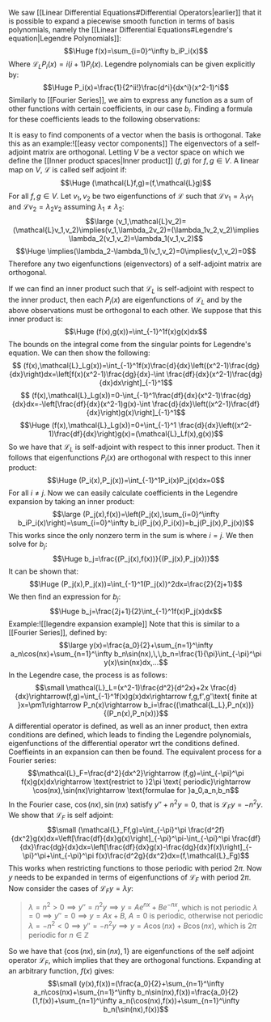 
We saw [[Linear Differential Equations#Differential Operators|earlier]] that it is possible to expand a piecewise smooth function in terms of basis polynomials, namely the [[Linear Differential Equations#Legendre's equation|Legendre Polynomials]]:$$\Huge f(x)=\sum_{i=0}^\infty b_iP_i(x)$$Where $\mathcal{L}_LP_i(x)=i(i+1)P_i(x)$. Legendre polynomials can be given explicitly by:$$\Huge P_i(x)=\frac{1}{2^ii!}\frac{d^i}{dx^i}(x^2-1)^i$$Similarly to [[Fourier Series]], we aim to express any function as a sum of other functions with certain coefficients, in our case $b_i$. Finding a formula for these coefficients leads to the following observations:

It is easy to find components of a vector when the basis is orthogonal. Take this as an example:![[easy vector components]]
The eigenvectors of a self-adjoint matrix are orthogonal. Letting $V$ be a vector space on which we define the [[Inner product spaces|Inner product]] $(f,g)$ for $f,g\in V$. A linear map on $V$, $\mathcal{L}$ is called self adjoint if:$$\Huge (\mathcal{L}f,g)=(f,\mathcal{L}g)$$For all $f,g\in V$. Let $v_1,v_2$ be two eigenfunctions of $\mathcal{L}$ such that $\mathcal{L}v_1=\lambda_1v_1$ and $\mathcal{L}v_2=\lambda_2v_2$ assuming $\lambda_1\neq \lambda_2$:$$\large (v_1,\mathcal{L}v_2)=(\mathcal{L}v_1,v_2)\implies(v_1,\lambda_2v_2)=(\lambda_1v_2,v_2)\implies \lambda_2(v_1,v_2)=\lambda_1(v_1,v_2)$$$$\Huge \implies(\lambda_2-\lambda_1)(v_1,v_2)=0\implies(v_1,v_2)=0$$Therefore any two eigenfunctions (eigenvectors) of a self-adjoint matrix are orthogonal.

If we can find an inner product such that $\mathcal{L}_L$ is self-adjoint with respect to the inner product, then each $P_i(x)$ are eigenfunctions of $\mathcal{L}_L$ and by the above observations must be orthogonal to each other. We suppose that this inner product is:$$\Huge (f(x),g(x))=\int_{-1}^1f(x)g(x)dx$$The bounds on the integral come from the singular points for Legendre's equation. We can then show the following:$$ (f(x),\mathcal{L}_Lg(x))=\int_{-1}^1f(x)\frac{d}{dx}\left((x^2-1)\frac{dg}{dx}\right)dx=\left[f(x)(x^2-1)\frac{dg}{dx}-\int \frac{df}{dx}(x^2-1)\frac{dg}{dx}dx\right]_{-1}^1$$$$ (f(x),\mathcal{L}_Lg(x))=0-\int_{-1}^1\frac{df}{dx}(x^2-1)\frac{dg}{dx}dx=-\left[\frac{df}{dx}(x^2-1)g(x)-\int \frac{d}{dx}\left((x^2-1)\frac{df}{dx}\right)g(x)\right]_{-1}^1$$$$\Huge (f(x),\mathcal{L}_Lg(x))=0+\int_{-1}^1 \frac{d}{dx}\left((x^2-1)\frac{df}{dx}\right)g(x)=(\mathcal{L}_Lf(x),g(x))$$So we have that $\mathcal{L}_L$ is self-adjoint with respect to this inner product. Then it follows that eigenfunctions $P_i(x)$ are orthogonal with respect to this inner product:$$\Huge (P_i(x),P_j(x))=\int_{-1}^1P_i(x)P_j(x)dx=0$$For all $i\neq j$. Now we can easily calculate coefficients in the Legendre expansion by taking an inner product:$$\large (P_j(x),f(x))=\left(P_j(x),\sum_{i=0}^\infty b_iP_i(x)\right)=\sum_{i=0}^\infty b_i(P_j(x),P_i(x))=b_j(P_j(x),P_j(x))$$This works since the only nonzero term in the sum is where $i=j$. We then solve for $b_j$:$$\Huge b_j=\frac{(P_j(x),f(x))}{(P_j(x),P_j(x))}$$It can be shown that:$$\Huge (P_j(x),P_j(x))=\int_{-1}^1(P_j(x))^2dx=\frac{2}{2j+1}$$We then find an expression for $b_j$:$$\Huge b_j=\frac{2j+1}{2}\int_{-1}^1f(x)P_j(x)dx$$Example:![[legendre expansion example]]
Note that this is similar to a [[Fourier Series]], defined by:$$\large y(x)=\frac{a_0}{2}+\sum_{n=1}^\infty a_n\cos(nx)+\sum_{n=1}^\infty b_n\sin(nx),\,\,b_n=\frac{1}{\pi}\int_{-\pi}^\pi y(x)\sin(nx)dx,...$$
In the Legendre case, the process is as follows:$$\small \mathcal{L}_L=(x^2-1)\frac{d^2}{d^2x}+2x \frac{d}{dx}\rightarrow(f,g)=\int_{-1}^1f(x)g(x)dx\rightarrow f,g,f',g'\text{ finite at }x=\pm1\rightarrow P_n(x)\rightarrow b_i=\frac{(\mathcal{L_L},P_n(x))}{(P_n(x),P_n(x))}$$A differential operator is defined, as well as an inner product, then extra conditions are defined, which leads to finding the Legendre polynomials, eigenfunctions of the differential operator wrt the conditions defined. Coeffieints in an expansion can then be found. The equivalent process for a Fourier series:$$\mathcal{L}_F=\frac{d^2}{dx^2}\rightarrow (f,g)=\int_{-\pi}^\pi f(x)g(x)dx\rightarrow \text{restrict to }2\pi \text{ periodic}\rightarrow \cos(nx),\sin(nx)\rightarrow \text{formulae for }a_0,a_n,b_n$$In the Fourier case, $\cos(nx),\sin(nx)$ satisfy $y''+n^2y=0$, that is $\mathcal{L}_Fy=-n^2y$. We show that $\mathcal{L}_F$ is self adjoint:$$\small (\mathcal{L}_Ff,g)=\int_{-\pi}^\pi \frac{d^2f}{dx^2}g(x)dx=\left[\frac{df}{dx}g(x)\right]_{-\pi}^\pi-\int_{-\pi}^\pi \frac{df}{dx}\frac{dg}{dx}dx=\left[\frac{df}{dx}g(x)-\frac{dg}{dx}f(x)\right]_{-\pi}^\pi+\int_{-\pi}^\pi f(x)\frac{d^2g}{dx^2}dx=(f,\mathcal{L}_Fg)$$This works when restricting functions to those periodic with period $2\pi$. Now $y$ needs to be expanded in terms of eigenfunctions of $\mathcal{L}_F$ with period $2\pi$. Now consider the cases of $\mathcal{L}_Fy=\lambda y$:
>$\lambda=n^2>0\implies y''=n^2y\implies y=Ae^{nx}+Be^{-nx}$, which is not periodic
>$\lambda=0\implies y''=0\implies y=Ax+B$, $A=0$ is periodic, otherwise not periodic
>$\lambda=-n^2<0\implies y''=-n^2y\implies y=A\cos(nx)+B\cos(nx)$, which is $2\pi$ periodic for $n\in \mathbb{Z}$

So we have that $\{\cos(nx),\sin(nx),1\}$ are eigenfunctions of the self adjoint operator $\mathcal{L}_F$, which implies that they are orthogonal functions. Expanding at an arbitrary function, $f(x)$ gives:$$\small (y(x),f(x))=(\frac{a_0}{2}+\sum_{n=1}^\infty a_n\cos(nx)+\sum_{n=1}^\infty b_n\sin(nx),f(x))=\frac{a_0}{2}(1,f(x))+\sum_{n=1}^\infty a_n(\cos(nx),f(x))+\sum_{n=1}^\infty b_n(\sin(nx),f(x))$$